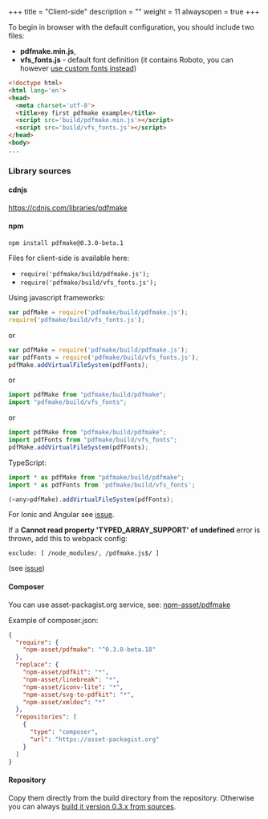 +++
title = "Client-side"
description = ""
weight = 11
alwaysopen = true
+++

To begin in browser with the default configuration, you should include two files:

* **pdfmake.min.js**,
* **vfs_fonts.js** - default font definition (it contains Roboto, you can however [use custom fonts instead](/docs/0.3/fonts/custom-fonts-client-side/))

```html
<!doctype html>
<html lang='en'>
<head>
  <meta charset='utf-8'>
  <title>my first pdfmake example</title>
  <script src='build/pdfmake.min.js'></script>
  <script src='build/vfs_fonts.js'></script>
</head>
<body>
...
```

### Library sources

#### cdnjs

https://cdnjs.com/libraries/pdfmake

#### npm

```
npm install pdfmake@0.3.0-beta.1
```

Files for client-side is available here:

* `require('pdfmake/build/pdfmake.js');`
* `require('pdfmake/build/vfs_fonts.js');`

Using javascript frameworks:

```js
var pdfMake = require('pdfmake/build/pdfmake.js');
require('pdfmake/build/vfs_fonts.js');
```

or

```js
var pdfMake = require('pdfmake/build/pdfmake.js');
var pdfFonts = require('pdfmake/build/vfs_fonts.js');
pdfMake.addVirtualFileSystem(pdfFonts);
```

or

```js
import pdfMake from "pdfmake/build/pdfmake";
import "pdfmake/build/vfs_fonts";
```

or

```js
import pdfMake from "pdfmake/build/pdfmake";
import pdfFonts from "pdfmake/build/vfs_fonts";
pdfMake.addVirtualFileSystem(pdfFonts);
```

TypeScript:

```js
import * as pdfMake from "pdfmake/build/pdfmake";
import * as pdfFonts from 'pdfmake/build/vfs_fonts';

(<any>pdfMake).addVirtualFileSystem(pdfFonts);
```

For Ionic and Angular see [issue](https://github.com/bpampuch/pdfmake/issues/1030).

If a **Cannot read property 'TYPED_ARRAY_SUPPORT' of undefined** error is thrown, add this to webpack config:
```
exclude: [ /node_modules/, /pdfmake.js$/ ]
```
(see [issue](https://github.com/bpampuch/pdfmake/issues/1100#issuecomment-336728521))


#### Composer

You can use asset-packagist.org service, see: [npm-asset/pdfmake](https://asset-packagist.org/package/npm-asset/pdfmake)

Example of composer.json:
```json
{
  "require": {
    "npm-asset/pdfmake": "^0.3.0-beta.18"
  },
  "replace": {
    "npm-asset/pdfkit": "*",
    "npm-asset/linebreak": "*",
    "npm-asset/iconv-lite": "*",
    "npm-asset/svg-to-pdfkit": "*",
    "npm-asset/xmldoc": "*"
  },
  "repositories": [
    {
      "type": "composer",
      "url": "https://asset-packagist.org"
    }
  ]
}
```

#### Repository

Copy them directly from the build directory from the repository. Otherwise you can always [build it version 0.3.x from sources](https://github.com/bpampuch/pdfmake#building-from-sources).
